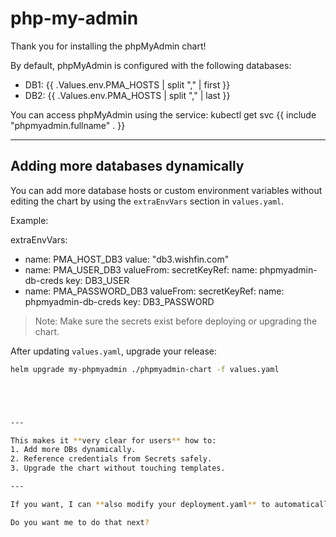 # php-my-admin
Thank you for installing the phpMyAdmin chart!

By default, phpMyAdmin is configured with the following databases:
  - DB1: {{ .Values.env.PMA_HOSTS | split "," | first }}
  - DB2: {{ .Values.env.PMA_HOSTS | split "," | last }}

You can access phpMyAdmin using the service:
  kubectl get svc {{ include "phpmyadmin.fullname" . }}

---

## Adding more databases dynamically

You can add more database hosts or custom environment variables without editing the chart by using the `extraEnvVars` section in `values.yaml`.

Example:

extraEnvVars:
  - name: PMA_HOST_DB3
    value: "db3.wishfin.com"
  - name: PMA_USER_DB3
    valueFrom:
      secretKeyRef:
        name: phpmyadmin-db-creds
        key: DB3_USER
  - name: PMA_PASSWORD_DB3
    valueFrom:
      secretKeyRef:
        name: phpmyadmin-db-creds
        key: DB3_PASSWORD

> Note: Make sure the secrets exist before deploying or upgrading the chart.

After updating `values.yaml`, upgrade your release:

```bash
helm upgrade my-phpmyadmin ./phpmyadmin-chart -f values.yaml





---

This makes it **very clear for users** how to:  
1. Add more DBs dynamically.  
2. Reference credentials from Secrets safely.  
3. Upgrade the chart without touching templates.  

---

If you want, I can **also modify your deployment.yaml** to automatically pick **all extra DB env vars dynamically** and append them, so the chart is fully production-ready and flexible.  

Do you want me to do that next?
